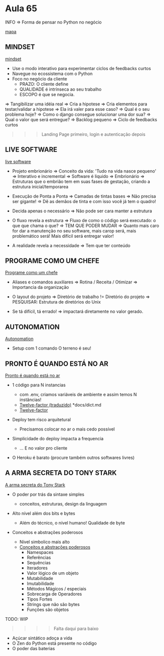 # Aula 65

INFO => Forma de pensar no Python no negócio

[mapa](/assets/images/mapa_da_jornada.png)

## MINDSET

[mindset](/assets/images/mindset.png)

* Use o modo interativo para experimentar ciclos de feedbacks curtos
* Navegue no ecossistema com o Python
* Foco no negócio da cliente
  * PRAZO: O cliente define
  * QUALIDADE é intrínseca ao seu trabalho
  * ESCOPO é que se negocia.

=> Tangibilizar uma idéia real
=> Cria a hipotese
    => Cria elementos para testar/validar a hipotese
    => Ela irá valer para esse caso?
=> Qual é o seu problema hoje?
    => Como o django consegue solucionar uma dor sua?
    => Qual o valor que será entregue?
=> Backlog pequeno
=> Ciclo de feedbacks curtos

>>> Landing Page primeiro, login e autenticação depois

## LIVE SOFTWARE

[live software](/assets/images/live_software.png)

* Projeto embrionário
        => Conceito da vida: 'Tudo na vida nasce pequeno'
        => Interativo e incremental
        => Software é liquido
        => Embrionário => Estruturas que o embrião tem em suas fases de gestação, criando a estrutura inicial/temporarea

* Execução de Ponta a Ponta
        => Camadas de tintas bases
        => Não precisa ser gigante!
        => Dê as demãos de tinta e com isso você já tem o quadro!

* Decida apenas o necessário
        => Não pode ser cara manter a estrutura

* O fluxo revela a estrutura
        => Fluxo de como o código será executado: o que que chama o que?
        => TEM QUE PODER MUDAR
        => Quanto mais caro for dar a manutenção no seu software, mais carop será, mais problemático será! Mais difícil será entregar valor!

* A realidade revela a necessidade
        => Tem que ter conteúdo

## PROGRAME COMO UM CHEFE

[Programe como um chefe](/assets/images/programe_como_um_chefe.png)

* Aliases e comandos auxiliares
      => Rotina / Receita / Otimizar
      => Importancia da organização

* O layout do projeto
      => Diretório de trabalho != Diretório do projeto
      => PESQUISAR: Estrutura de diretórios do Unix

* Se tá difícil, tá errado!
      => impactará diretamente no valor gerado.

## AUTONOMATION

[Autonomation](/assets/images/autonomation.png)

* Setup com 1 comando
O terreno é seu!

## PRONTO É QUANDO ESTÁ NO AR

[Pronto é quando está no ar](/assets/images/pronto_e_quando_esta_no_ar.png)

* 1 código para N instancias
  * com .env, criamos variáveis de ambiente e assim temos N instâncias!
  * [Twelve-factor (traduzido)](https://12factor.net/pt_br/) *docs/dict.md
  * [Twelve-factor](https://blog.heroku.com/twelve-factor-apps)

* Deploy tem risco arquitetural
  * Precisamos colocar no ar o mais cedo possível

* Simplicidade do deploy impacta a frequencia
  * ... E no valor pro cliente

* O Heroku é barato (procure também outros softwares livres)

## A ARMA SECRETA DO TONY STARK

[A arma secreta do Tony Stark](/assets/images/a_arma_secreta_do_tony_stark.png)

* O poder por trás da sintaxe simples
  * conceitos, estruturas, design da linguagem

* Alto nível além dos bits e bytes
  * Além do técnico, o nível humano! Qualidade de byte

* Conceitos e abstrações poderosos
  * Nível simbolico mais alto
  * [Conceitos e abstrações poderosos](/assets/images/conceitos_e_abstracoes_poderosos.png)
    * Namespaces
    * Referências
    * Sequências
    * Iteradores
    * Valor lógico de um objeto
    * Mutabilidade
    * Imutabilidade
    * Métodos Mágicos / especiais
    * Sobrecarga de Operadores
    * Tipos Fortes
    * Strings que não são bytes
    * Funções são objetos

TODO:
WIP
>>>> Falta daqui para baixo

* Açúcar sintático adoça a vida
* O Zen do Python está presente no código
* O poder das baterias

